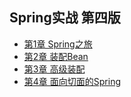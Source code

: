 ## Spring实战 第四版

* [第1章 Spring之旅](ch01.md)
* [第2章 装配Bean](ch02.md)
* [第3章 高级装配](ch03.md)
* [第4章 面向切面的Spring](ch04.md)